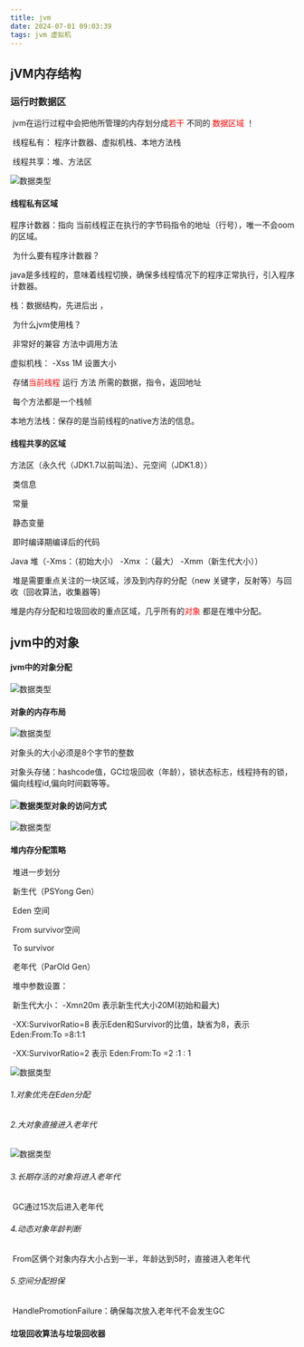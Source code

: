 ```yaml
---
title: jvm
date: 2024-07-01 09:03:39
tags: jvm 虚拟机
---
```




## jVM内存结构

### 运行时数据区

​	jvm在运行过程中会把他所管理的内存划分成<font color="red">若干</font> 不同的 <font color="red">数据区域</font> ！

​	线程私有： 程序计数器、虚拟机栈、本地方法栈

​	线程共享：堆、方法区

<img src="/images/1719796187750.png" alt="数据类型" />

#### 线程私有区域

程序计数器：指向 当前线程正在执行的字节码指令的地址（行号），唯一不会oom的区域。

​		为什么要有程序计数器？

​		java是多线程的，意味着线程切换，确保多线程情况下的程序正常执行，引入程序计数器。

栈：数据结构，先进后出 ，

​		为什么jvm使用栈？

​		非常好的兼容 方法中调用方法

虚拟机栈：	-Xss 1M  设置大小

​		  存储<font color="red">当前线程</font> 运行  方法  所需的数据，指令，返回地址

​		  每个方法都是一个栈帧

本地方法栈：保存的是当前线程的native方法的信息。

#### 线程共享的区域

方法区（永久代（JDK1.7以前叫法）、元空间（JDK1.8））

​	类信息

​	常量

​	静态变量

​	即时编译期编译后的代码

Java 堆（-Xms：（初始大小）  -Xmx ：（最大）  -Xmm（新生代大小））

​	堆是需要重点关注的一块区域，涉及到内存的分配（new 关键字，反射等）与回收（回收算法，收集器等)

​	堆是内存分配和垃圾回收的重点区域，几乎所有的<font color="red">对象</font> 都是在堆中分配。

## jvm中的对象

#### 	jvm中的对象分配

<img src="1719816227908.png" alt="数据类型" />



#### 对象的内存布局  



<img src="171981716.png" alt="数据类型" />

对象头的大小必须是8个字节的整数

对象头存储：hashcode值，GC垃圾回收（年龄），锁状态标志，线程持有的锁，偏向线程id,偏向时间戳等等。

#### <img src="1719817196796.png" alt="数据类型" />对象的访问方式

<img src="1719817531364.png" alt="数据类型" />



#### 堆内存分配策略

​	堆进一步划分

​		新生代（PSYong Gen）

​			Eden   空间

​			From  survivor空间

​			To  survivor

​		老年代（ParOld Gen）

​	堆中参数设置：

​	新生代大小： -Xmn20m 表示新生代大小20M(初始和最大)

​	-XX:SurvivorRatio=8 表示Eden和Survivor的比值，缺省为8，表示Eden:From:To  =8:1:1

​	-XX:SurvivorRatio=2  表示 Eden:From:To  =2 :1 : 1

<img src="1719818697685.png" alt="数据类型" />

###### 1.对象优先在Eden分配

###### 2.大对象直接进入老年代

<img src="1719820717422.png" alt="数据类型" />

###### 3.长期存活的对象将进入老年代

​		GC通过15次后进入老年代

###### 4.动态对象年龄判断

​		From区俩个对象内存大小占到一半，年龄达到5时，直接进入老年代

###### 5.空间分配担保

​		HandlePromotionFailure：确保每次放入老年代不会发生GC



#### 垃圾回收算法与垃圾回收器












